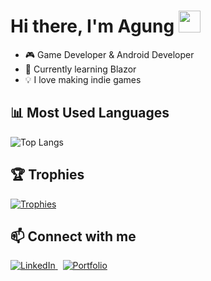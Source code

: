# Hi there, I'm Agung <img src="https://media.giphy.com/media/hvRJCLFzcasrR4ia7z/giphy.gif" width="35">

- 🎮 Game Developer & Android Developer
- 🌱 Currently learning Blazor
- 💡 I love making indie games

## 📊 Most Used Languages
![Top Langs](https://github-readme-stats-ruby-alpha-84.vercel.app/api/top-langs/?username=agungsblh&count_private=true&layout=compact&theme=transparent&cache_seconds=3600)

## 🏆 Trophies
[![Trophies](https://github-profile-trophy.vercel.app/?username=agungsblh&theme=light&column=5)](https://github.com/ryo-ma/github-profile-trophy)

## 📫 Connect with me  

<a href="https://linkedin.com/in/agungsabillah" target="_blank">
  <img src="https://img.shields.io/badge/LinkedIn-0A66C2?style=flat&logo=linkedin&logoColor=white&color=0A66C2" alt="LinkedIn"/>
</a>
&nbsp;
<a href="https://joynity.web.app" target="_blank">
  <img src="https://img.shields.io/badge/Portfolio-–?style=flat&logo=firefox&logoColor=ff66cc&color=1f2937&labelColor=1f2937" alt="Portfolio"/>
</a>

